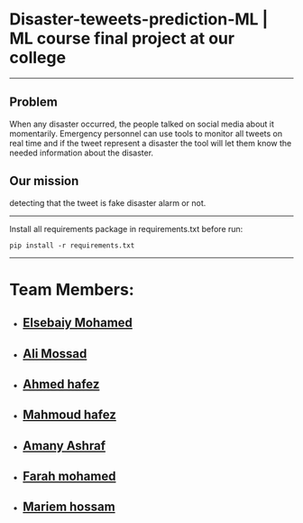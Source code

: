 # Disaster-teweets-prediction-ML | ML course final project at our college


---
## Problem 

 When any disaster occurred, the people talked on social media about it momentarily. Emergency personnel can use tools to monitor all tweets on real time and if the tweet represent a disaster the tool will let them know the needed information about the disaster.

## Our mission 
detecting that the tweet is fake disaster alarm or not.

---

 Install all requirements package in requirements.txt before run:

 ```pip install -r requirements.txt```

---

# Team Members:

* ##  [Elsebaiy Mohamed](https://github.com/ElsebaiyMohamed)
* ## [Ali Mossad](https://github.com/alimosaad) 
* ## [Ahmed hafez](https://github.com/Ahmed2hafez)
* ## [Mahmoud hafez](https://github.com/Mahmoud0Mohamed)
* ## [Amany Ashraf](https://github.com/AmanyAshrafAhmed)
* ## [Farah mohamed](https://github.com/FarahMohamedd)
* ## [Mariem hossam](https://github.com/Mariam123353)
